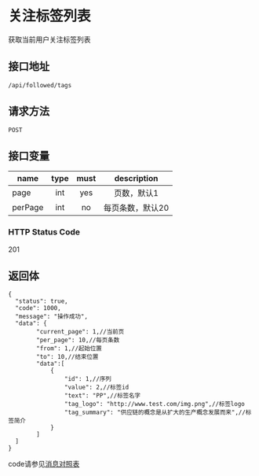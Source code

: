 # 关注标签列表
获取当前用户关注标签列表

## 接口地址

`/api/followed/tags`

## 请求方法

```POST ```

## 接口变量

| name     | type     | must     | description |
|----------|:--------:|:--------:|:--------:|
| page  | int   | yes      | 页数，默认1  |
| perPage  | int   | no      | 每页条数，默认20  |


### HTTP Status Code

201

## 返回体

```json5
{
  "status": true,
  "code": 1000,
  "message": "操作成功",
  "data": {
        "current_page": 1,//当前页
        "per_page": 10,//每页条数
        "from": 1,//起始位置
        "to": 10,//结束位置
        "data":[
            {
                "id": 1,//序列
                "value": 2,//标签id
                "text": "PP",//标签名字
                "tag_logo": "http://www.test.com/img.png",//标签logo
                "tag_summary": "供应链的概念是从扩大的生产概念发展而来",//标签简介
            }
        ]
  ]
}
``` 

code请参见[消息对照表](消息对照表.md)
